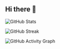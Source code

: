 ## Hi there 👋

<!--
**Subrat1920/Subrat1920** is a ✨ _special_ ✨ repository because its `README.md` (this file) appears on your GitHub profile.

Here are some ideas to get you started:

- 🔭 I’m currently working on ...
- 🌱 I’m currently learning ...
- 👯 I’m looking to collaborate on ...
- 🤔 I’m looking for help with ...
- 💬 Ask me about ...
- 📫 How to reach me: ...
- 😄 Pronouns: ...
- ⚡ Fun fact: ...
-->

<!-- GitHub Stats Card -->
![GitHub Stats](https://github-readme-stats.vercel.app/api?username=Subrat1920&show_icons=true&theme=dark)

<!-- GitHub Streak Card -->
![GitHub Streak](https://streak-stats.demolab.com/?user=Subrat1920&theme=dark)

<!-- GitHub Activity Graph -->
![GitHub Activity Graph](https://github-readme-activity-graph.vercel.app/graph?username=Subrat1920&theme=github-dark)
